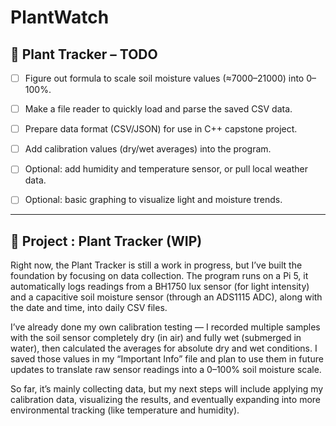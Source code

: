 # PlantWatch

## 🌱 Plant Tracker – TODO

- [ ] Figure out formula to scale soil moisture values (≈7000–21000) into 0–100%.

 - [ ] Make a file reader to quickly load and parse the saved CSV data.

 - [ ] Prepare data format (CSV/JSON) for use in C++ capstone project.

 - [ ] Add calibration values (dry/wet averages) into the program.

 - [ ] Optional: add humidity and temperature sensor, or pull local weather data.

 - [ ] Optional: basic graphing to visualize light and moisture trends.

---

## 🌱 Project : Plant Tracker (WIP)

Right now, the Plant Tracker is still a work in progress, but I’ve built the foundation by focusing on data collection. The program runs on a Pi 5, it automatically logs readings from a BH1750 lux sensor (for light intensity) and a capacitive soil moisture sensor (through an ADS1115 ADC), along with the date and time, into daily CSV files.

I’ve already done my own calibration testing — I recorded multiple samples with the soil sensor completely dry (in air) and fully wet (submerged in water), then calculated the averages for absolute dry and wet conditions. I saved those values in my “Important Info” file and plan to use them in future updates to translate raw sensor readings into a 0–100% soil moisture scale.

So far, it’s mainly collecting data, but my next steps will include applying my calibration data, visualizing the results, and eventually expanding into more environmental tracking (like temperature and humidity).
